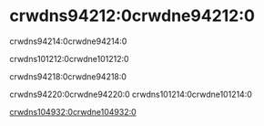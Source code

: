 # crwdns94212:0crwdne94212:0

<p class="description">crwdns94214:0crwdne94214:0</p>

crwdns101212:0crwdne101212:0

crwdns94218:0crwdne94218:0

crwdns94220:0crwdne94220:0 crwdns101214:0crwdne101214:0

[crwdns104932:0crwdne104932:0](crwdns104930:0crwdne104930:0)